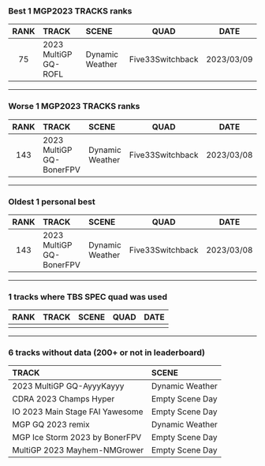 ### Best 1 MGP2023 TRACKS ranks
|RANK|TRACK|SCENE|QUAD|DATE|
|:---:|:---|:---|:---:|:---:|
|75|2023 MultiGP GQ-ROFL|Dynamic Weather|Five33Switchback|2023/03/09|
---
### Worse 1 MGP2023 TRACKS ranks
|RANK|TRACK|SCENE|QUAD|DATE|
|:---:|:---|:---|:---:|:---:|
|143|2023 MultiGP GQ-BonerFPV|Dynamic Weather|Five33Switchback|2023/03/08|
---
### Oldest 1 personal best
|RANK|TRACK|SCENE|QUAD|DATE|
|:---:|:---|:---|:---:|:---:|
|143|2023 MultiGP GQ-BonerFPV|Dynamic Weather|Five33Switchback|2023/03/08|
---
### 1 tracks where TBS SPEC quad was used
|RANK|TRACK|SCENE|QUAD|DATE|
|:---:|:---|:---|:---:|:---:|
||||||
---
### 6 tracks without data (200+ or not in leaderboard)
|TRACK|SCENE|
|:---|:---|
|2023 MultiGP GQ-AyyyKayyy|Dynamic Weather|
|CDRA 2023  Champs Hyper|Empty Scene Day|
|IO 2023 Main Stage FAI Yawesome|Empty Scene Day|
|MGP GQ 2023 remix|Dynamic Weather|
|MGP Ice Storm 2023 by BonerFPV|Empty Scene Day|
|MultiGP 2023 Mayhem-NMGrower|Empty Scene Day|
